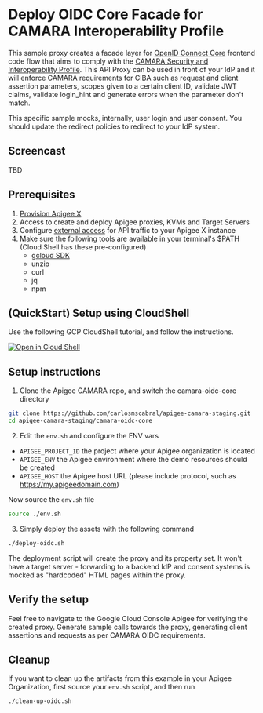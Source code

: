 # Deploy OIDC Core Facade for CAMARA Interoperability Profile

This sample proxy creates a facade layer for [OpenID Connect Core](https://openid.net/specs/openid-connect-core-1_0.html) frontend code flow that aims to comply with the [CAMARA Security and Interoperability Profile](https://github.com/camaraproject/IdentityAndConsentManagement/blob/main/documentation/CAMARA-Security-Interoperability.md). This API Proxy can be used in front of your IdP and it will enforce CAMARA requirements for CIBA such as request and client assertion parameters, scopes given to a certain client ID, validate JWT claims, validate login_hint and generate errors when the parameter don't match.

This specific sample mocks, internally, user login and user consent. You should update the redirect policies to redirect to your IdP system.

## Screencast

TBD

## Prerequisites

1. [Provision Apigee X](https://cloud.google.com/apigee/docs/api-platform/get-started/provisioning-intro)
2. Access to create and deploy Apigee proxies, KVMs and Target Servers
3. Configure [external access](https://cloud.google.com/apigee/docs/api-platform/get-started/configure-routing#external-access) for API traffic to your Apigee X instance
4. Make sure the following tools are available in your terminal's $PATH (Cloud Shell has these pre-configured)
   - [gcloud SDK](https://cloud.google.com/sdk/docs/install)
   - unzip
   - curl
   - jq
   - npm

## (QuickStart) Setup using CloudShell

Use the following GCP CloudShell tutorial, and follow the instructions.

[![Open in Cloud Shell](https://gstatic.com/cloudssh/images/open-btn.png)](https://ssh.cloud.google.com/cloudshell/open?cloudshell_git_repo=https://github.com/carlosmscabral/apigee-camara-staging&cloudshell_git_branch=main&cloudshell_workspace=.&cloudshell_tutorial=camara-oidc-core/docs/cloudshell-tutorial.md)

## Setup instructions

1. Clone the Apigee CAMARA repo, and switch the camara-oidc-core directory

```bash
git clone https://github.com/carlosmscabral/apigee-camara-staging.git
cd apigee-camara-staging/camara-oidc-core
```

2. Edit the `env.sh` and configure the ENV vars

- `APIGEE_PROJECT_ID` the project where your Apigee organization is located
- `APIGEE_ENV` the Apigee environment where the demo resources should be created
- `APIGEE_HOST` the Apigee host URL (please include protocol, such as https://my.apigeedomain.com)

Now source the `env.sh` file

```bash
source ./env.sh
```

3. Simply deploy the assets with the following command

```bash
./deploy-oidc.sh
```

The deployment script will create the proxy and its property set. It won't have a target server - forwarding to a backend IdP and consent systems is mocked as "hardcoded" HTML pages within the proxy.

## Verify the setup

Feel free to navigate to the Google Cloud Console Apigee for verifying the created proxy. Generate sample calls towards the proxy, generating client assertions and requests as per CAMARA OIDC requirements.

## Cleanup

If you want to clean up the artifacts from this example in your Apigee Organization, first source your `env.sh` script, and then run

```bash
./clean-up-oidc.sh
```
